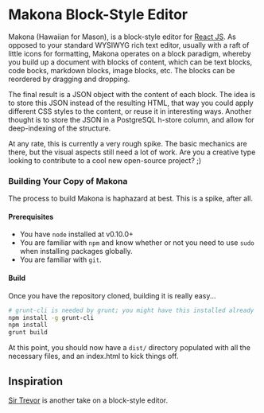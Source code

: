 # Makona Block-Style Editor

Makona (Hawaiian for Mason), is a block-style editor for [React JS](http://facebook.github.io/react/index.html).
As opposed to your standard WYSIWYG rich text editor, usually with a raft of little icons for formatting, Makona operates on
a block paradigm, whereby you build up a document with blocks of content, which can be text blocks,
code bocks, markdown blocks, image blocks, etc. The blocks can be reordered by dragging and dropping.

The final result is a JSON object with the content of each block. The idea is to store this JSON instead of the resulting
HTML, that way you could apply different CSS styles to the content, or reuse it in interesting ways. Another thought is
to store the JSON in a PostgreSQL h-store column, and allow for deep-indexing of the structure.

At any rate, this is currently a very rough spike. The basic mechanics are there, but the visual aspects still need a lot
of work. Are you a creative type looking to contribute to a cool new open-source project? ;)


### Building Your Copy of Makona

The process to build Makona is haphazard at best. This is a spike, after all.

#### Prerequisites

* You have `node` installed at v0.10.0+
* You are familiar with `npm` and know whether or not you need to use `sudo` when installing packages globally.
* You are familiar with `git`.

#### Build

Once you have the repository cloned, building it is really easy...

```sh
# grunt-cli is needed by grunt; you might have this installed already
npm install -g grunt-cli
npm install
grunt build
```

At this point, you should now have a `dist/` directory populated with all the necessary files, and an index.html to kick things off.


## Inspiration
[Sir Trevor](http://github.com/madebymany/sir-trevor-js) is another take on a block-style editor.
